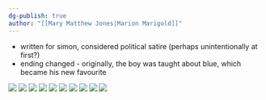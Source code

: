 ```yaml
---
dg-publish: true
author: "[[Mary Matthew Jones|Marion Marigold]]"
---
```

* written for simon, considered political satire (perhaps unintentionally at first?)
* ending changed - originally, the boy was taught about blue, which became his new favourite

![](https://i.imgur.com/cckOia1.jpeg)
![](https://i.imgur.com/4cF4HuR.jpeg)
![](https://i.imgur.com/loqxEHp.jpeg)
![](https://i.imgur.com/LGOvRE8.jpeg)
![](https://i.imgur.com/NiQhWXN.jpeg)
![](https://i.imgur.com/ijEVWTy.jpeg)
![](https://i.imgur.com/6V1QzJF.jpeg)
![](https://i.imgur.com/o1fP7OQ.jpeg)
![](https://i.imgur.com/5HDzV1P.jpeg)
![](https://i.imgur.com/4y7qYiT.jpeg)
